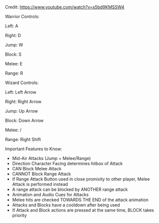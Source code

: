 Credit: https://www.youtube.com/watch?v=s5bd9KMSSW4

Warrior Controls:

Left: A

Right: D

Jump: W

Block: S

Melee: E

Range: R

Wizard Controls:

Left: Left Arrow

Right: Right Arrow

Jump: Up Arrow

Block: Down Arrow

Melee: /

Range: Right Shift

Important Features to Know:
- Mid-Air Attacks (Jump + Melee/Range)
- Direction Character Facing determines hitbox of Attack
- CAN Block Melee Attack
- CANNOT Block Range Attack
- If Range Attack Button used in close promixity to other player, Melee Attack is performed instead
- A range attack can be blocked by ANOTHER range attack
- Animation and Audio Cues for Attacks
- Melee hits are checked TOWARDS THE END of the attack animation
- Attacks and Blocks have a cooldown after being used
- If Attack and Block actions are pressed at the same time, BLOCK takes priority